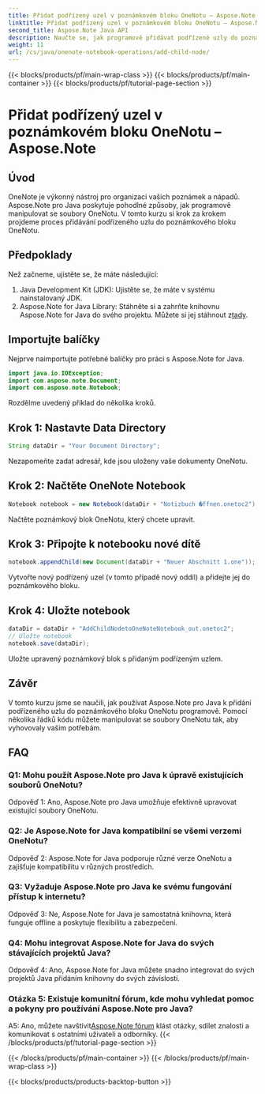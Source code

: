 ```yaml
---
title: Přidat podřízený uzel v poznámkovém bloku OneNotu – Aspose.Note
linktitle: Přidat podřízený uzel v poznámkovém bloku OneNotu – Aspose.Note
second_title: Aspose.Note Java API
description: Naučte se, jak programově přidávat podřízené uzly do poznámkových bloků OneNotu pomocí Aspose.Note pro Java. Zlepšete svou organizaci poznámek bez námahy.
weight: 11
url: /cs/java/onenote-notebook-operations/add-child-node/
---
```


{{< blocks/products/pf/main-wrap-class >}}
{{< blocks/products/pf/main-container >}}
{{< blocks/products/pf/tutorial-page-section >}}

# Přidat podřízený uzel v poznámkovém bloku OneNotu – Aspose.Note

## Úvod

OneNote je výkonný nástroj pro organizaci vašich poznámek a nápadů. Aspose.Note pro Java poskytuje pohodlné způsoby, jak programově manipulovat se soubory OneNotu. V tomto kurzu si krok za krokem projdeme proces přidávání podřízeného uzlu do poznámkového bloku OneNotu.

## Předpoklady

Než začneme, ujistěte se, že máte následující:

1. Java Development Kit (JDK): Ujistěte se, že máte v systému nainstalovaný JDK.
2.  Aspose.Note for Java Library: Stáhněte si a zahrňte knihovnu Aspose.Note for Java do svého projektu. Můžete si jej stáhnout z[tady](https://releases.aspose.com/note/java/).

## Importujte balíčky

Nejprve naimportujte potřebné balíčky pro práci s Aspose.Note for Java.

```java
import java.io.IOException;
import com.aspose.note.Document;
import com.aspose.note.Notebook;
```

Rozdělme uvedený příklad do několika kroků.

## Krok 1: Nastavte Data Directory

```java
String dataDir = "Your Document Directory";
```

Nezapomeňte zadat adresář, kde jsou uloženy vaše dokumenty OneNotu.

## Krok 2: Načtěte OneNote Notebook

```java
Notebook notebook = new Notebook(dataDir + "Notizbuch �ffnen.onetoc2");
```

Načtěte poznámkový blok OneNotu, který chcete upravit.

## Krok 3: Připojte k notebooku nové dítě

```java
notebook.appendChild(new Document(dataDir + "Neuer Abschnitt 1.one"));
```

Vytvořte nový podřízený uzel (v tomto případě nový oddíl) a přidejte jej do poznámkového bloku.

## Krok 4: Uložte notebook

```java
dataDir = dataDir + "AddChildNodetoOneNoteNotebook_out.onetoc2";
// Uložte notebook
notebook.save(dataDir);
```

Uložte upravený poznámkový blok s přidaným podřízeným uzlem.

## Závěr

V tomto kurzu jsme se naučili, jak používat Aspose.Note pro Java k přidání podřízeného uzlu do poznámkového bloku OneNotu programově. Pomocí několika řádků kódu můžete manipulovat se soubory OneNotu tak, aby vyhovovaly vašim potřebám.

## FAQ

### Q1: Mohu použít Aspose.Note pro Java k úpravě existujících souborů OneNotu?

Odpověď 1: Ano, Aspose.Note pro Java umožňuje efektivně upravovat existující soubory OneNotu.

### Q2: Je Aspose.Note for Java kompatibilní se všemi verzemi OneNotu?

Odpověď 2: Aspose.Note for Java podporuje různé verze OneNotu a zajišťuje kompatibilitu v různých prostředích.

### Q3: Vyžaduje Aspose.Note pro Java ke svému fungování přístup k internetu?

Odpověď 3: Ne, Aspose.Note for Java je samostatná knihovna, která funguje offline a poskytuje flexibilitu a zabezpečení.

### Q4: Mohu integrovat Aspose.Note for Java do svých stávajících projektů Java?

Odpověď 4: Ano, Aspose.Note for Java můžete snadno integrovat do svých projektů Java přidáním knihovny do svých závislostí.

### Otázka 5: Existuje komunitní fórum, kde mohu vyhledat pomoc a pokyny pro používání Aspose.Note pro Java?

 A5: Ano, můžete navštívit[Aspose.Note fórum](https://forum.aspose.com/c/note/28) klást otázky, sdílet znalosti a komunikovat s ostatními uživateli a odborníky.
{{< /blocks/products/pf/tutorial-page-section >}}

{{< /blocks/products/pf/main-container >}}
{{< /blocks/products/pf/main-wrap-class >}}

{{< blocks/products/products-backtop-button >}}
